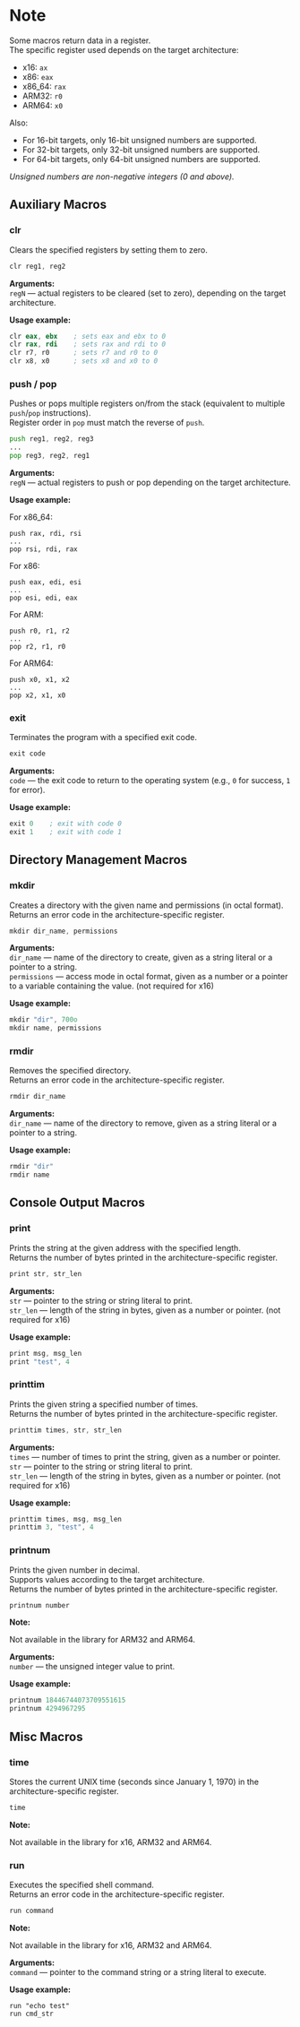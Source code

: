 # Note

Some macros return data in a register.</br>
The specific register used depends on the target architecture:

- x16:    `ax`
- x86:    `eax`  
- x86_64: `rax`  
- ARM32:  `r0`  
- ARM64:  `x0`

Also:  
- For 16-bit targets, only 16-bit unsigned numbers are supported.
- For 32-bit targets, only 32-bit unsigned numbers are supported.
- For 64-bit targets, only 64-bit unsigned numbers are supported.

*Unsigned numbers are non-negative integers (0 and above).*



## Auxiliary Macros

### clr
Clears the specified registers by setting them to zero.

```asm
clr reg1, reg2
```


**Arguments:**</br>
`regN` — actual registers to be cleared (set to zero), depending on the target architecture.


**Usage example:**

```asm
clr eax, ebx    ; sets eax and ebx to 0
clr rax, rdi    ; sets rax and rdi to 0
clr r7, r0      ; sets r7 and r0 to 0
clr x8, x0      ; sets x8 and x0 to 0
```



### push / pop  
Pushes or pops multiple registers on/from the stack (equivalent to multiple `push`/`pop` instructions).</br>
Register order in `pop` must match the reverse of `push`.

```asm
push reg1, reg2, reg3
...
pop reg3, reg2, reg1
```


**Arguments:**</br>
`regN` — actual registers to push or pop depending on the target architecture.


**Usage example:**

For x86_64:
```
push rax, rdi, rsi
...
pop rsi, rdi, rax
```

For x86:
```
push eax, edi, esi
...
pop esi, edi, eax
```

For ARM:
```
push r0, r1, r2
...
pop r2, r1, r0
```

For ARM64:
```
push x0, x1, x2
...
pop x2, x1, x0
```



### exit
Terminates the program with a specified exit code.

```asm
exit code
```


**Arguments:**</br>
`code` — the exit code to return to the operating system (e.g., `0` for success, `1` for error).


**Usage example:**

```asm
exit 0    ; exit with code 0 
exit 1    ; exit with code 1
```



## Directory Management Macros

### mkdir
Creates a directory with the given name and permissions (in octal format).</br>
Returns an error code in the architecture-specific register.

```asm
mkdir dir_name, permissions
```


**Arguments:**</br>
`dir_name` — name of the directory to create, given as a string literal or a pointer to a string.</br>
`permissions` — access mode in octal format, given as a number or a pointer to a variable containing the value. (not required for x16)


**Usage example:**

```asm
mkdir "dir", 700o
mkdir name, permissions
```



### rmdir
Removes the specified directory.</br>
Returns an error code in the architecture-specific register.

```asm
rmdir dir_name
```


**Arguments:**</br>
`dir_name` — name of the directory to remove, given as a string literal or a pointer to a string.


**Usage example:**

```asm
rmdir "dir"
rmdir name
```



## Console Output Macros

### print
Prints the string at the given address with the specified length.</br>
Returns the number of bytes printed in the architecture-specific register.

```asm
print str, str_len
```


**Arguments:**  
`str` — pointer to the string or string literal to print.</br>
`str_len` — length of the string in bytes, given as a number or pointer. (not required for x16)


**Usage example:**

```asm
print msg, msg_len
print "test", 4
```



### printtim  
Prints the given string a specified number of times.</br>
Returns the number of bytes printed in the architecture-specific register.

```asm
printtim times, str, str_len
```


**Arguments:**</br>
`times` — number of times to print the string, given as a number or pointer.</br>
`str` — pointer to the string or string literal to print.</br>
`str_len` — length of the string in bytes, given as a number or pointer. (not required for x16)


**Usage example:**

```asm
printtim times, msg, msg_len  
printtim 3, "test", 4
```



### printnum  
Prints the given number in decimal.</br>
Supports values according to the target architecture.</br>
Returns the number of bytes printed in the architecture-specific register.

```asm
printnum number
```

**Note:**

Not available in the library for ARM32 and ARM64.


**Arguments:**</br>
`number` — the unsigned integer value to print.


**Usage example:**

```asm
printnum 18446744073709551615
printnum 4294967295
```



## Misc Macros

### time
Stores the current UNIX time (seconds since January 1, 1970) in the architecture-specific register.

```asm
time
```

**Note:**

Not available in the library for x16, ARM32 and ARM64.



### run
Executes the specified shell command.</br>
Returns an error code in the architecture-specific register.

```asm
run command
```


**Note:**

Not available in the library for x16, ARM32 and ARM64.


**Arguments:**</br>
`command` — pointer to the command string or a string literal to execute.


**Usage example:**

```
run "echo test"
run cmd_str
```